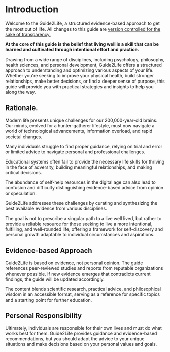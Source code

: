# Introduction
Welcome to the Guide2Life, a structured evidence-based approach to get the most out of life. All changes to this guide are [version controlled for the sake of transparency. ](https://github.com/emanuelefaja/howtolive)

**At the core of this guide is the belief that living well is a skill that can be learned and cultivated through intentional effort and practice.**

Drawing from a wide range of disciplines, including psychology, philosophy, health sciences, and personal development, Guide2Life offers a structured approach to understanding and optimizing various aspects of your life. Whether you're seeking to improve your physical health, build stronger relationships, make better decisions, or find a deeper sense of purpose, this guide will provide you with practical strategies and insights to help you along the way.

## Rationale. 

Modern life presents unique challenges for our 200,000-year-old brains. Our minds, evolved for a hunter-gatherer lifestyle, must now navigate a world of technological advancements, information overload, and rapid societal changes. 

Many individuals struggle to find proper guidance, relying on trial and error or limited advice to navigate personal and professional challenges.

Educational systems often fail to provide the necessary life skills for thriving in the face of adversity, building meaningful relationships, and making critical decisions. 

The abundance of self-help resources in the digital age can also lead to confusion and difficulty distinguishing evidence-based advice from opinion or speculation.

Guide2Life addresses these challenges by curating and synthesizing the best available evidence from various disciplines. 

The goal is not to prescribe a singular path to a live well lived, but rather to provide a reliable resource for those seeking to live a more intentional, fulfilling, and well-rounded life, offering a framework for self-discovery and personal growth adaptable to individual circumstances and aspirations.

## Evidence-based Approach
Guide2Life is based on evidence, not personal opinion. The guide references peer-reviewed studies and reports from reputable organizations whenever possible. If new evidence emerges that contradicts current findings, the guide will be updated accordingly.

The content blends scientific research, practical advice, and philosophical wisdom in an accessible format, serving as a reference for specific topics and a starting point for further education.

## Personal Responsibility
Ultimately, individuals are responsible for their own lives and must do what works best for them. Guide2Life provides guidance and evidence-based recommendations, but you should adapt the advice to your unique situations and make decisions based on your personal values and goals.
